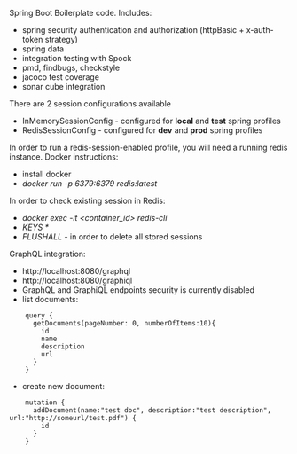Spring Boot Boilerplate code.
Includes:
- spring security authentication and authorization (httpBasic + x-auth-token strategy)
- spring data
- integration testing with Spock
- pmd, findbugs, checkstyle
- jacoco test coverage
- sonar cube integration

There are 2 session configurations available
- InMemorySessionConfig - configured for <b>local</b> and <b>test</b> spring profiles
- RedisSessionConfig - configured for <b>dev</b> and <b>prod</b> spring profiles

In order to run a redis-session-enabled profile, you will need a running redis instance.
Docker instructions:
- install docker
- <i>docker run -p 6379:6379 redis:latest</i>

In order to check existing session in Redis:
- <i>docker exec -it <container_id> redis-cli</i>
- <i>KEYS *</i>
- <i>FLUSHALL</i> - in order to delete all stored sessions

GraphQL integration:
- http://localhost:8080/graphql
- http://localhost:8080/graphiql
- GraphQL and GraphiQL endpoints security is currently disabled
- list documents:
```
    query {
      getDocuments(pageNumber: 0, numberOfItems:10){
        id
        name
        description
        url
      }
    }
```
- create new document:
```
    mutation {
      addDocument(name:"test doc", description:"test description", url:"http://someurl/test.pdf") {
        id
      }
    }
```